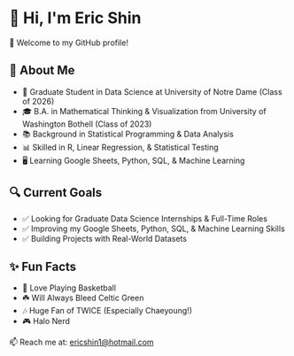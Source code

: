 # 👋 Hi, I'm Eric Shin

🙌 Welcome to my GitHub profile!

## 🧪 About Me

- 🏫 Graduate Student in Data Science at University of Notre Dame (Class of 2026)  
- 🎓 B.A. in Mathematical Thinking & Visualization from University of Washington Bothell (Class of 2023)  
- 📚 Background in Statistical Programming & Data Analysis 
- 📊 Skilled in R, Linear Regression, & Statistical Testing
- 🖥️ Learning Google Sheets, Python, SQL, & Machine Learning

## 🔍 Current Goals

- ✅ Looking for Graduate Data Science Internships & Full-Time Roles  
- ✅ Improving my Google Sheets, Python, SQL, & Machine Learning Skills  
- ✅ Building Projects with Real-World Datasets

## ✨ Fun Facts

- 🏀 Love Playing Basketball
- ☘️ Will Always Bleed Celtic Green
- 🎶 Huge Fan of TWICE (Especially Chaeyoung!)  
- 🎮 Halo Nerd

📫 Reach me at: [ericshin1@hotmail.com](mailto:ericshin1@hotmail.com)
